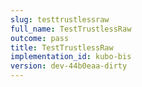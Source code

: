 ```yaml
---
slug: testtrustlessraw
full_name: TestTrustlessRaw
outcome: pass
title: TestTrustlessRaw
implementation_id: kubo-bis
version: dev-44b0eaa-dirty
---
```


